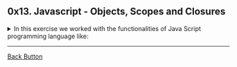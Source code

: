 ## 0x13. Javascript - Objects, Scopes and Closures

<details>
<summary>In this exercise we worked with the functionalities of Java Script programming language like: </summary>
<br>

- Classes.
- Objects.


</details>

---

[Back Button](https://github.com/FatChicken277/holbertonschool-higher_level_programming)
